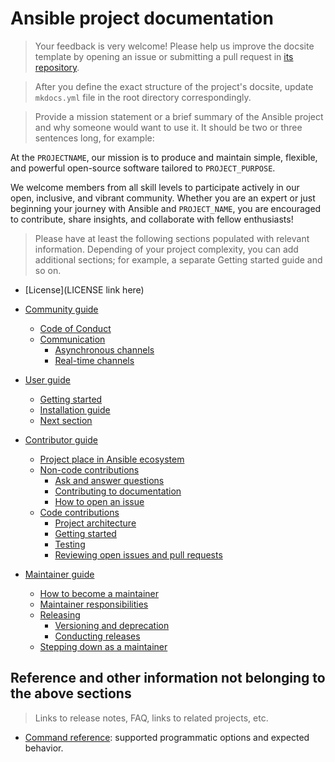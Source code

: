 # Ansible project documentation

> Your feedback is very welcome! Please help us improve the docsite template by opening an issue or submitting a pull request in [its repository](https://github.com/ansible-community/project-template).

> After you define the exact structure of the project's docsite, update `mkdocs.yml` file in the root directory correspondingly.

> Provide a mission statement or a brief summary of the Ansible project and why someone would want to use it. It should be two or three sentences long, for example:

At the `PROJECTNAME`, our mission is to produce and maintain simple, flexible,
and powerful open-source software tailored to `PROJECT_PURPOSE`.

We welcome members from all skill levels to participate actively in our open, inclusive, and vibrant community.
Whether you are an expert or just beginning your journey with Ansible and `PROJECT_NAME`,
you are encouraged to contribute, share insights, and collaborate with fellow enthusiasts!

> Please have at least the following sections populated with relevant information. Depending of your project complexity, you can add additional sections; for example, a separate Getting started guide and so on.

- [License](LICENSE link here)
- [Community guide](community_guide.md)
    - [Code of Conduct](community_guide.md#code-of-conduct)
    - [Communication](community_guide.md#communication)
        - [Asynchronous channels](community_guide.md#asynchronous-channels)
        - [Real-time channels](community_guide.md#real-time-channels)

- [User guide](user_guide.md)
    - [Getting started](user_guide.md#getting-started)
    - [Installation guide](user_guide.md#installation)
    - [Next section](user_guide.md#next-section)

- [Contributor guide](contributor_guide.md)
    - [Project place in Ansible ecosystem](contributor_guide.md#project-place-in-ansible-ecosystem)
    - [Non-code contributions](contributor_guide.md#non-code-contributions)
        - [Ask and answer questions](contributor_guide.md#ask-and-answer-questions)
        - [Contributing to documentation](contributor_guide.md#contributing-to-documentation)
        - [How to open an issue](contributor_guide.md#how-to-open-an-issue)
    - [Code contributions](contributor_guide.md#code-contributions)
        - [Project architecture](contributor_guide.md#project-architecture)
        - [Getting started](contributor_guide.md#getting-started)
        - [Testing](contributor_guide.md#testing)
        - [Reviewing open issues and pull requests](contributor_guide.md#reviewing-open-issues-and-pull-requests)

- [Maintainer guide](maintainer_guide.md)
    - [How to become a maintainer](maintainer_guide.md#how-to-become-a-maintainer)
    - [Maintainer responsibilities](maintainer_guide.md#maintainer-responsibilities)
    - [Releasing](maintainer_guide.md#releasing)
        - [Versioning and deprecation](maintainer_guide.md#versioning-and-deprecation)
        - [Conducting releases](maintainer_guide.md#conducting-releases)
    - [Stepping down as a maintainer](maintainer_guide.md#stepping-down-as-a-maintainer)

## Reference and other information not belonging to the above sections

> Links to release notes, FAQ, links to related projects, etc.

- [Command reference](references/cli.md): supported programmatic options and expected behavior.
